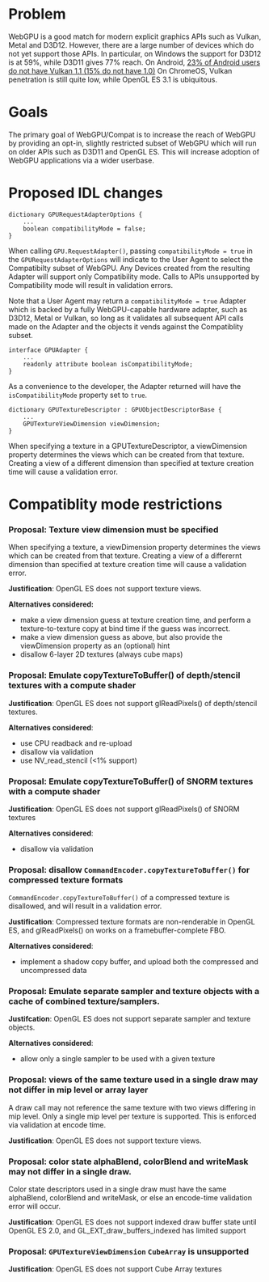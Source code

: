 # Problem

WebGPU is a good match for modern explicit graphics APIs such as Vulkan, Metal and D3D12. However, there are a large number of devices which do not yet support those APIs. In particular, on Windows the support for D3D12 is at 59%, while D3D11 gives 77% reach. On Android, [23% of Android users do not have Vulkan 1.1 (15% do not have 1.0)](https://developer.android.com/about/dashboards) On ChromeOS, Vulkan penetration is still quite low, while OpenGL ES 3.1 is ubiquitous.

# Goals
The primary goal of WebGPU/Compat is to increase the reach of WebGPU by providing an opt-in, slightly restricted subset of WebGPU which will run on older APIs such as D3D11 and OpenGL ES. This will increase adoption of WebGPU applications via a wider userbase.

# Proposed IDL changes

```
dictionary GPURequestAdapterOptions {
    ...
    boolean compatibilityMode = false;
}

```

When calling `GPU.RequestAdapter()`, passing `compatibilityMode = true` in the `GPURequestAdapterOptions` will indicate to the User Agent to select the Compatibilty subset of WebGPU. Any Devices created from the resulting Adapter will support only Compatibility mode. Calls to APIs unsupported by Compatibility mode will result in validation errors.

Note that a User Agent may return a `compatibilityMode = true` Adapter which is backed by a fully WebGPU-capable hardware adapter, such as D3D12, Metal or Vulkan, so long as it validates all subsequent API calls made on the Adapter and the objects it vends against the Compatiblity subset.

```
interface GPUAdapter {
    ...
    readonly attribute boolean isCompatibilityMode;
}
```

As a convenience to the developer, the Adapter returned will have the `isCompatibilityMode` property set to `true`.


```
dictionary GPUTextureDescriptor : GPUObjectDescriptorBase {
    ...
    GPUTextureViewDimension viewDimension;
}
```

When specifying a texture in a GPUTextureDescriptor, a viewDimension property determines the views which can be created from that texture. Creating a view of a different dimension than specified at texture creation time will cause a validation error.

# Compatiblity mode restrictions

### Proposal: Texture view dimension must be specified 

When specifying a texture, a viewDimension property determines the views which can be created from that texture. Creating a view of a differernt dimension than specified at texture creation time will cause a validation error.

**Justification**: OpenGL ES does not support texture views.

**Alternatives considered:**
- make a view dimension guess at texture creation time, and perform a texture-to-texture copy at bind time if the guess was incorrect.
- make a view dimension guess as above, but also provide the viewDimension property as an (optional) hint
- disallow 6-layer 2D textures (always cube maps)

### Proposal: Emulate copyTextureToBuffer() of depth/stencil textures with a compute shader

**Justification**: OpenGL ES does not support glReadPixels() of depth/stencil textures.

**Alternatives considered**:
- use CPU readback and re-upload
- disallow via validation
- use NV_read_stencil (<1% support)

### Proposal: Emulate copyTextureToBuffer() of SNORM textures with a compute shader

**Justification**: OpenGL ES does not support glReadPixels() of SNORM textures

**Alternatives considered**:
- disallow via validation

### Proposal: disallow `CommandEncoder.copyTextureToBuffer()` for compressed texture formats

`CommandEncoder.copyTextureToBuffer()` of a compressed texture is disallowed, and will result in a validation error.

**Justification**: Compressed texture formats are non-renderable in OpenGL ES, and
glReadPixels() on works on a framebuffer-complete FBO.

**Alternatives considered**: 
- implement a shadow copy buffer, and upload both the compressed and uncompressed data

### Proposal: Emulate separate sampler and texture objects with a cache of combined texture/samplers.

**Justifcation**: OpenGL ES does not support separate sampler and texture objects.

**Alternatives considered**:

- allow only a single sampler to be used with a given texture

### Proposal: views of the same texture used in a single draw may not differ in mip level or array layer 

A draw call may not reference the same texture with two views differing in mip level. Only a single mip level per texture is supported. This is enforced via validation at encode time.

**Justification**: OpenGL ES does not support texture views.

### Proposal: color state alphaBlend, colorBlend and writeMask may not differ in a single draw.

Color state descriptors used in a single draw must have the same alphaBlend, colorBlend and writeMask, or else an encode-time validation error will occur.

**Justification**: OpenGL ES does not support indexed draw buffer state until OpenGL ES 2.0, and GL_EXT_draw_buffers_indexed has limited support

### Proposal: `GPUTextureViewDimension` `CubeArray` is unsupported

**Justification**: OpenGL ES does not support Cube Array textures
